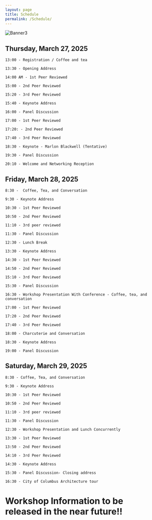 ```yaml
---
layout: page
title: Schedule
permalink: /Schedule/
---
```

![Banner3](assets\20240820950_GIF720x204.gif)



## Thursday, March 27, 2025

    13:00 - Registration / Coffee and tea

    13:30 - Opening Address

    14:00 AM - 1st Peer Reviewed

    15:00 - 2nd Peer Reviewed 

    15:20 - 3rd Peer Reviewed 

    15:40 - Keynote Address

    16:00 - Panel Discussion 

    17:00 - 1st Peer Reviewed 

    17:20: - 2nd Peer Reviewed

    17:40 - 3rd Peer Reviewed

    18:30 - Keynote - Marlon Blackwell (Tentative) 

    19:30 - Panel Discussion

    20:10 - Welcome and Networking Reception

## Friday, March 28, 2025

    8:30 -  Coffee, Tea, and Conversation

    9:30 - Keynote Address

    10:30 - 1st Peer Reviewed 

    10:50 - 2nd Peer Reviewed 

    11:10 - 3rd peer reviewed

    11:30 - Panel Discussion

    12:30 - Lunch Break 

    13:30 - Keynote Address 

    14:30 - 1st Peer Reviewed 

    14:50 - 2nd Peer Reviewed

    15:10 - 3rd Peer Reviewed

    15:30 - Panel Discussion

    16:30 - Workshop Presentation With Conference - Coffee, tea, and conversation

    17:00 - 1st Peer Reviewed 

    17:20 - 2nd Peer Reviewed

    17:40 - 3rd Peer Reviewed

    18:00 - Charcuterie and Conversation

    18:30 - Keynote Address 

    19:00 - Panel Discussion

## Saturday, March 29, 2025

    8:30 - Coffee, Tea, and Conversation

    9:30 - Keynote Address

    10:30 - 1st Peer Reviewed 

    10:50 - 2nd Peer Reviewed 

    11:10 - 3rd peer reviewed

    11:30 - Panel Discussion 

    12:30 - Workshop Presentation and Lunch Concurrently 

    13:30 - 1st Peer Reviewed 

    13:50 - 2nd Peer Reviewed

    14:10 - 3rd Peer Reviewed

    14:30 - Keynote Address

    15:30 - Panel Discussion- Closing address

    16:30 - City of Columbus Architecture tour 

# Workshop Information to be released in the near future!!




[comment]: <> (please refer to _incluedes/about_.html to add your photo)
